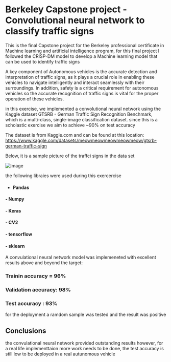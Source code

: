 # Berkeley Capstone project - Convolutional neural network to classify traffic signs
This is the final Capstone project for the Berkeley professional certificate in Machine learning and artificial intelligence program, for this final project I followed the CRISP-DM model to develop a Machine learning model that can be used to identify traffic signs

A key component of Autonomous vehicles is the accurate detection and interpretation of traffic signs, as it plays a crucial role in enabling these vehicles to navigate intelligently and interact seamlessly with their surroundings. In addition, safety is a critical requirement for autonomous vehicles so the accurate recognition of traffic signs is vital for the proper operation of these vehicles.

in this exercise, we implemented a convolutional neural network using the Kaggle dataset GTSRB - German Traffic Sign Recognition Benchmark, which is a multi-class, single-image classification dataset. since this is a scholastic exercise we aim to achieve ~90% on test accuracy

The dataset is from Kaggle.com and can be found at this location: https://www.kaggle.com/datasets/meowmeowmeowmeowmeow/gtsrb-german-traffic-sign

Below, it is a sample picture of the traffci signs in the data set 

![image](https://github.com/PedroPachucaHerrera/Capstone_final/assets/39275405/025d9ef2-4c4b-4a8f-a97c-5ed9925f4a76)

the following libraies were used during this exercercise
* ####  Pandas
#### - Numpy
#### - Keras
#### - CV2
#### - tensorflow
#### - sklearn

A convulational neural network model was implemeneted with excellent results above and beyond the target:

### Trainin accuracy = 96%
### Validation accuracy: 98%
### Test accuracy : 93%

for the deployment a ramdom sample was tested and the result was positive 

## Conclusions
the convulational neural network provided outstanding results however, for a real life implementtaion more work needs to be done, the test accuracy is still low to be deployed in a real autunomous vehicle       
